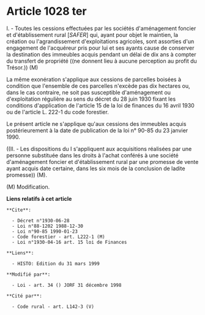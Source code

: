 # Article 1028 ter

I. -  Toutes les cessions effectuées par les sociétés d'aménagement foncier et d'établissement rural [*SAFER*] qui, ayant
pour objet le maintien, la création ou l'agrandissement d'exploitations agricoles, sont assorties d'un engagement de
l'acquéreur pris pour lui et ses ayants cause de conserver la destination des immeubles acquis pendant un délai de dix ans à
compter du transfert de propriété ((ne donnent lieu à aucune perception au profit du Trésor.)) (M)

La même exonération s'applique aux cessions de parcelles boisées à condition que l'ensemble de ces parcelles n'excède pas dix
hectares ou, dans le cas contraire, ne soit pas susceptible d'aménagement ou d'exploitation régulière au sens du décret du 28
juin 1930 fixant les conditions d'application de l'article 15 de la loi de finances du 16 avril 1930 ou de l'article L. 222-1
du code forestier.

Le présent article ne s'applique qu'aux cessions des immeubles acquis postérieurement à la date de publication de la loi n°
90-85 du 23 janvier 1990.

((II. - Les dispositions du I s'appliquent aux acquisitions réalisées par une personne substituée dans les droits à l'achat
conférés à une société d'aménagement foncier et d'établissement rural par une promesse de vente ayant acquis date certaine,
dans les six mois de la conclusion de ladite promesse)) (M).

(M) Modification.

**Liens relatifs à cet article**

	**Cite**:

	  - Décret n°1930-06-28
	  - Loi n°88-1202 1988-12-30
	  - Loi n°90-85 1990-01-23
	  - Code forestier - art. L222-1 (M)
	  - Loi n°1930-04-16 art. 15 loi de Finances

	**Liens**:

	  - HISTO: Edition du 31 mars 1999

	**Modifié par**:

	  - Loi - art. 34 () JORF 31 décembre 1998

	**Cité par**:

	  - Code rural - art. L142-3 (V)
